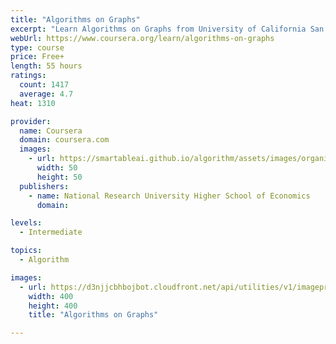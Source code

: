 ```yaml
---
title: "Algorithms on Graphs"
excerpt: "Learn Algorithms on Graphs from University of California San Diego, National Research University Higher School of Economics. If you have ever used a navigation service to find optimal route and estimate time to destination, you've used algorithms ..."
webUrl: https://www.coursera.org/learn/algorithms-on-graphs
type: course
price: Free+
length: 55 hours
ratings:
  count: 1417
  average: 4.7
heat: 1310

provider:
  name: Coursera
  domain: coursera.com
  images:
    - url: https://smartableai.github.io/algorithm/assets/images/organizations/coursera.com-50x50.jpg
      width: 50
      height: 50
  publishers:
    - name: National Research University Higher School of Economics
      domain: 

levels:
  - Intermediate

topics:
  - Algorithm

images:
  - url: https://d3njjcbhbojbot.cloudfront.net/api/utilities/v1/imageproxy/https://s3.amazonaws.com/coursera-course-photos/17/149570d9ae11e5bd22cb7d7d7686df/logo3.png?auto=format%2Ccompress&dpr=1&w=400&h=400&fit=fill&bg=FFF
    width: 400
    height: 400
    title: "Algorithms on Graphs"

---
```


